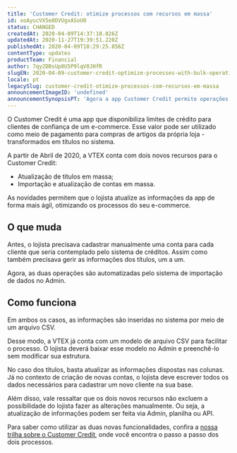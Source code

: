 ```yaml
---
title: 'Customer Credit: otimize processos com recursos em massa'
id: xoAyucVX5e0DVUgxASoU0
status: CHANGED
createdAt: 2020-04-09T14:37:18.026Z
updatedAt: 2020-11-27T19:39:51.220Z
publishedAt: 2020-04-09T18:29:25.856Z
contentType: updates
productTeam: Financial
author: 7qy2DBsUp8U5P9lqV0JHfR
slugEN: 2020-04-09-customer-credit-optimize-processes-with-bulk-operations
locale: pt
legacySlug: customer-credit-otimize-processos-com-recursos-em-massa
announcementImageID: 'undefined'
announcementSynopsisPT: 'Agora a app Customer Credit permite operações em massa para atualizar títulos e importar ou atualizar contas.'
---
```


O Customer Credit é uma app que disponibiliza limites de crédito para clientes de confiança de um e-commerce. Esse valor pode ser utilizado como meio de pagamento para compras de artigos da própria loja - transformados em títulos no sistema. 

A partir de Abril de 2020, a VTEX conta com dois novos recursos para o Customer Credit:

- Atualização de títulos em massa;
- Importação e atualização de contas em massa. 

As novidades permitem que o lojista atualize as informações da app de forma mais ágil, otimizando os processos do seu e-commerce.

## O que muda

Antes, o lojista precisava cadastrar manualmente uma conta para cada cliente que seria contemplado pelo sistema de créditos. Assim como também precisava gerir as informações dos títulos, um a um.

Agora, as duas operações são automatizadas pelo sistema de importação de dados no Admin.   

## Como funciona

Em ambos os casos, as informações são inseridas no sistema por meio de um arquivo CSV.

Desse modo, a VTEX já conta com um modelo de arquivo CSV para facilitar o processo. O lojista deverá baixar esse modelo no Admin e preenchê-lo sem modificar sua estrutura. 

No caso dos títulos, basta atualizar as informações dispostas nas colunas. Já no contexto de criação de novas contas, o lojista deve escrever todos os dados necessários para cadastrar um novo cliente na sua base.  

Além disso, vale ressaltar que os dois novos recursos não excluem a possibilidade do lojista fazer as alterações manualmente. Ou seja, a atualização de informações podem ser feita via Admin, planilha ou API.

Para saber como utilizar as duas novas funcionalidades, confira a [nossa trilha sobre o Customer Credit](/pt/tracks/customer-credit-como-comecar--1hCRg21lXYy2seOKgqQ2CC/36grlQ69NK6OCuioeekyCs "nossa trilha sobre o Customer Credit"), onde você encontra o passo a passo dos dois processos.
